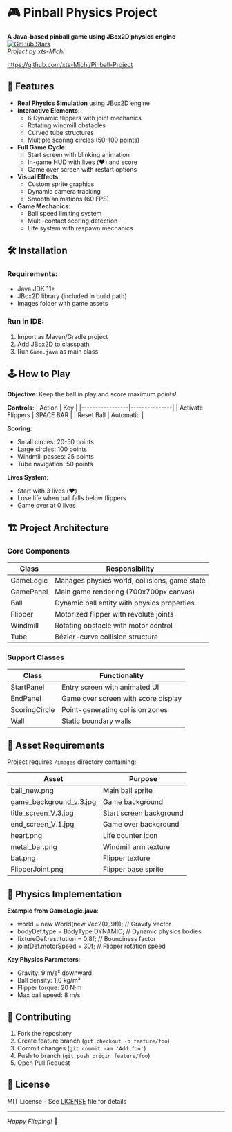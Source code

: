 # 🎮 Pinball Physics Project 
**A Java-based pinball game using JBox2D physics engine**  
[![GitHub Stars](https://img.shields.io/github/stars/xts-Michi/Pinball-Project?style=social)](https://github.com/xts-Michi/Pinball-Project/stargazers)  
*Project by xts-Michi*

https://github.com/xts-Michi/Pinball-Project

## 🌟 Features
- **Real Physics Simulation** using JBox2D engine
- **Interactive Elements**:
  - 6 Dynamic flippers with joint mechanics
  - Rotating windmill obstacles
  - Curved tube structures
  - Multiple scoring circles (50-100 points)
- **Full Game Cycle**:
  - Start screen with blinking animation
  - In-game HUD with lives (❤️) and score
  - Game over screen with restart options
- **Visual Effects**:
  - Custom sprite graphics
  - Dynamic camera tracking
  - Smooth animations (60 FPS)
- **Game Mechanics**:
  - Ball speed limiting system
  - Multi-contact scoring detection
  - Life system with respawn mechanics

## 🛠️ Installation

### Requirements:
- Java JDK 11+
- JBox2D library (included in build path)
- Images folder with game assets

### Run in IDE:
1. Import as Maven/Gradle project
2. Add JBox2D to classpath  
3. Run `Game.java` as main class

## 🕹️ How to Play

**Objective**: Keep the ball in play and score maximum points!

**Controls**:
| Action          | Key           |
|-----------------|---------------|
| Activate Flippers | SPACE BAR    |
| Reset Ball      | Automatic     |

**Scoring**:
- Small circles: 20-50 points
- Large circles: 100 points
- Windmill passes: 25 points
- Tube navigation: 50 points

**Lives System**:
- Start with 3 lives (❤️)
- Lose life when ball falls below flippers
- Game over at 0 lives

## 🏗️ Project Architecture

### Core Components
| Class       | Responsibility                          |
|-------------|-----------------------------------------|
| GameLogic   | Manages physics world, collisions, game state |
| GamePanel   | Main game rendering (700x700px canvas)  |
| Ball        | Dynamic ball entity with physics properties |
| Flipper     | Motorized flipper with revolute joints  |
| Windmill    | Rotating obstacle with motor control    |
| Tube        | Bézier-curve collision structure        |

### Support Classes
| Class          | Functionality                      |
|----------------|-------------------------------------|
| StartPanel     | Entry screen with animated UI      |
| EndPanel       | Game over screen with score display|
| ScoringCircle  | Point-generating collision zones   |
| Wall           | Static boundary walls              |

## 📁 Asset Requirements

Project requires `/images` directory containing:

| Asset                 | Purpose                      |
|-----------------------|------------------------------|
| ball_new.png          | Main ball sprite             |
| game_background_v.3.jpg | Game background            |
| title_screen_V.3.jpg  | Start screen background      |
| end_screen_V.1.jpg    | Game over background         |
| heart.png             | Life counter icon            |
| metal_bar.png         | Windmill arm texture         |
| bat.png               | Flipper texture              |
| FlipperJoint.png      | Flipper base sprite          |

## 🚀 Physics Implementation

**Example from GameLogic.java**:
- world = new World(new Vec2(0, 9f)); // Gravity vector
- bodyDef.type = BodyType.DYNAMIC;    // Dynamic physics bodies
- fixtureDef.restitution = 0.8f;      // Bounciness factor
- jointDef.motorSpeed = 30f;          // Flipper rotation speed

**Key Physics Parameters**:
- Gravity: 9 m/s² downward
- Ball density: 1.0 kg/m³
- Flipper torque: 20 N·m
- Max ball speed: 8 m/s

## 🤝 Contributing

1. Fork the repository
2. Create feature branch (`git checkout -b feature/foo`)
3. Commit changes (`git commit -am 'Add foo'`)
4. Push to branch (`git push origin feature/foo`)
5. Open Pull Request

## 📜 License

MIT License - See [LICENSE](LICENSE) file for details

---

*Happy Flipping!* 🚀
